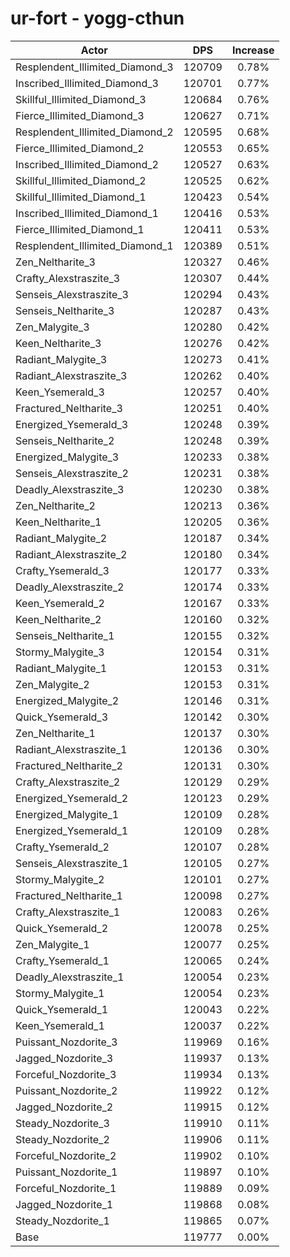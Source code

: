 # ur-fort - yogg-cthun
| Actor | DPS | Increase |
|---|:---:|:---:|
|Resplendent_Illimited_Diamond_3|120709|0.78%|
|Inscribed_Illimited_Diamond_3|120701|0.77%|
|Skillful_Illimited_Diamond_3|120684|0.76%|
|Fierce_Illimited_Diamond_3|120627|0.71%|
|Resplendent_Illimited_Diamond_2|120595|0.68%|
|Fierce_Illimited_Diamond_2|120553|0.65%|
|Inscribed_Illimited_Diamond_2|120527|0.63%|
|Skillful_Illimited_Diamond_2|120525|0.62%|
|Skillful_Illimited_Diamond_1|120423|0.54%|
|Inscribed_Illimited_Diamond_1|120416|0.53%|
|Fierce_Illimited_Diamond_1|120411|0.53%|
|Resplendent_Illimited_Diamond_1|120389|0.51%|
|Zen_Neltharite_3|120327|0.46%|
|Crafty_Alexstraszite_3|120307|0.44%|
|Senseis_Alexstraszite_3|120294|0.43%|
|Senseis_Neltharite_3|120287|0.43%|
|Zen_Malygite_3|120280|0.42%|
|Keen_Neltharite_3|120276|0.42%|
|Radiant_Malygite_3|120273|0.41%|
|Radiant_Alexstraszite_3|120262|0.40%|
|Keen_Ysemerald_3|120257|0.40%|
|Fractured_Neltharite_3|120251|0.40%|
|Energized_Ysemerald_3|120248|0.39%|
|Senseis_Neltharite_2|120248|0.39%|
|Energized_Malygite_3|120233|0.38%|
|Senseis_Alexstraszite_2|120231|0.38%|
|Deadly_Alexstraszite_3|120230|0.38%|
|Zen_Neltharite_2|120213|0.36%|
|Keen_Neltharite_1|120205|0.36%|
|Radiant_Malygite_2|120187|0.34%|
|Radiant_Alexstraszite_2|120180|0.34%|
|Crafty_Ysemerald_3|120177|0.33%|
|Deadly_Alexstraszite_2|120174|0.33%|
|Keen_Ysemerald_2|120167|0.33%|
|Keen_Neltharite_2|120160|0.32%|
|Senseis_Neltharite_1|120155|0.32%|
|Stormy_Malygite_3|120154|0.31%|
|Radiant_Malygite_1|120153|0.31%|
|Zen_Malygite_2|120153|0.31%|
|Energized_Malygite_2|120146|0.31%|
|Quick_Ysemerald_3|120142|0.30%|
|Zen_Neltharite_1|120137|0.30%|
|Radiant_Alexstraszite_1|120136|0.30%|
|Fractured_Neltharite_2|120131|0.30%|
|Crafty_Alexstraszite_2|120129|0.29%|
|Energized_Ysemerald_2|120123|0.29%|
|Energized_Malygite_1|120109|0.28%|
|Energized_Ysemerald_1|120109|0.28%|
|Crafty_Ysemerald_2|120107|0.28%|
|Senseis_Alexstraszite_1|120105|0.27%|
|Stormy_Malygite_2|120101|0.27%|
|Fractured_Neltharite_1|120098|0.27%|
|Crafty_Alexstraszite_1|120083|0.26%|
|Quick_Ysemerald_2|120078|0.25%|
|Zen_Malygite_1|120077|0.25%|
|Crafty_Ysemerald_1|120065|0.24%|
|Deadly_Alexstraszite_1|120054|0.23%|
|Stormy_Malygite_1|120054|0.23%|
|Quick_Ysemerald_1|120043|0.22%|
|Keen_Ysemerald_1|120037|0.22%|
|Puissant_Nozdorite_3|119969|0.16%|
|Jagged_Nozdorite_3|119937|0.13%|
|Forceful_Nozdorite_3|119934|0.13%|
|Puissant_Nozdorite_2|119922|0.12%|
|Jagged_Nozdorite_2|119915|0.12%|
|Steady_Nozdorite_3|119910|0.11%|
|Steady_Nozdorite_2|119906|0.11%|
|Forceful_Nozdorite_2|119902|0.10%|
|Puissant_Nozdorite_1|119897|0.10%|
|Forceful_Nozdorite_1|119889|0.09%|
|Jagged_Nozdorite_1|119868|0.08%|
|Steady_Nozdorite_1|119865|0.07%|
|Base|119777|0.00%|
